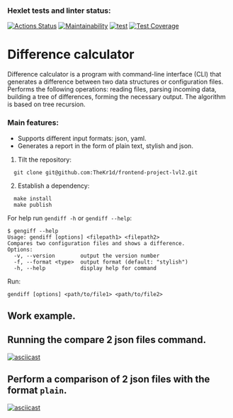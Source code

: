 ### Hexlet tests and linter status:
[![Actions Status](https://github.com/TheKr1d/frontend-project-lvl2/workflows/hexlet-check/badge.svg)](https://github.com/TheKr1d/frontend-project-lvl2/actions)
[![Maintainability](https://api.codeclimate.com/v1/badges/3b1778e345a75cc98406/maintainability)](https://codeclimate.com/github/TheKr1d/frontend-project-lvl2/maintainability)
[![test](https://github.com/TheKr1d/frontend-project-lvl2/actions/workflows/github-actions.yml/badge.svg)](https://github.com/TheKr1d/frontend-project-lvl2/actions/workflows/github-actions.yml)
[![Test Coverage](https://api.codeclimate.com/v1/badges/3b1778e345a75cc98406/test_coverage)](https://codeclimate.com/github/TheKr1d/frontend-project-lvl2/test_coverage)
# Difference calculator
Difference calculator is a program with command-line interface (CLI) that generates a difference between two data structures or configuration files. Performs the following operations: reading files, parsing incoming data, building a tree of differences, forming the necessary output. The algorithm is based on tree recursion.

### Main features:
* Supports different input formats: json, yaml.
* Generates a report in the form of plain text, stylish and json.


1. Tilt the repository:
```
  git clone git@github.com:TheKr1d/frontend-project-lvl2.git
```
2. Establish a dependency:
```
  make install
  make publish
```
For help run `gendiff -h` or `gendiff --help`:
```
$ gengiff --help
Usage: gendiff [options] <filepath1> <filepath2>
Compares two configuration files and shows a difference.
Options:
  -v, --version        output the version number
  -f, --format <type>  output format (default: "stylish")
  -h, --help           display help for command
```
Run:
```
gendiff [options] <path/to/file1> <path/to/file2>
```
## Work example.

## Running the compare 2 json files command.

[![asciicast](https://asciinema.org/a/480825.svg)](https://asciinema.org/a/480825)

## Perform a comparison of 2 json files with the format `plain`.

[![asciicast](https://asciinema.org/a/iAYkrrH3zilcSUHeVxrduWbjN.svg)](https://asciinema.org/a/iAYkrrH3zilcSUHeVxrduWbjN)
